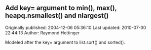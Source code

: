 ## Add key= argument to min(), max(), heapq.nsmallest() and nlargest() 
Originally published: 2004-12-06 05:36:10 
Last updated: 2010-07-30 22:44:13 
Author: Raymond Hettinger 
 
Modeled after the key= argument to list.sort() and sorted().